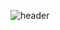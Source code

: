 
![header](https://capsule-render.vercel.app/api?type=venom&color=8871e5&height=200&section=header&text=allrightWon&fontSize=70)



